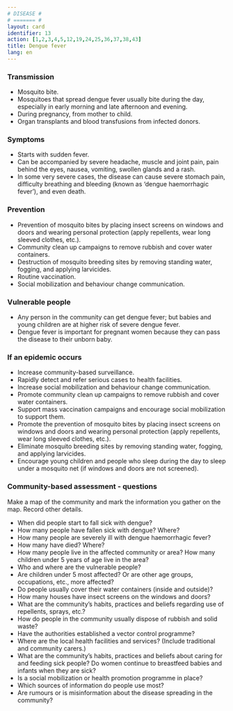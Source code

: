 ```yaml
---
# DISEASE #
# ======= #
layout: card
identifier: 13
action: [1,2,3,4,5,12,19,24,25,36,37,38,43]
title: Dengue fever
lang: en
---
```


### Transmission

- Mosquito bite. 
- Mosquitoes that spread dengue fever usually bite during the day, especially in early morning and late afternoon and evening. 
- During pregnancy, from mother to child. 
- Organ transplants and blood transfusions from infected donors.

### Symptoms

- Starts with sudden fever. 
- Can be accompanied by severe headache, muscle and joint pain, pain behind the eyes, nausea, vomiting, swollen glands and a rash. 
- In some very severe cases, the disease can cause severe stomach pain, difficulty breathing and bleeding (known as ‘dengue haemorrhagic fever’), and even death.

### Prevention

- Prevention of mosquito bites by placing insect screens on windows and doors and wearing personal protection (apply repellents, wear long sleeved clothes, etc.).
- Community clean up campaigns to remove rubbish and cover water containers.
- Destruction of mosquito breeding sites by removing standing water, fogging, and applying larvicides. 
- Routine vaccination.
- Social mobilization and behaviour change communication. 

### Vulnerable people

- Any person in the community can get dengue fever; but babies and young children are at higher risk of severe dengue fever. 
- Dengue fever is important for pregnant women because they can pass the disease to their unborn baby. 

### If an epidemic occurs

- Increase community-based surveillance. 
- Rapidly detect and refer serious cases to health facilities.
- Increase social mobilization and behaviour change communication.
- Promote community clean up campaigns to remove rubbish and cover water containers. 
- Support mass vaccination campaigns and encourage social mobilization to support them.
- Promote the prevention of mosquito bites by placing insect screens on windows and doors and wearing personal protection (apply repellents, wear long sleeved clothes, etc.). 
- Eliminate mosquito breeding sites by removing standing water, fogging, and applying larvicides. 
- Encourage young children and people who sleep during the day to sleep under a mosquito net (if windows and doors are not screened). 

### Community-based assessment - questions

Make a map of the community and mark the information you gather on the map. Record other details.
- When did people start to fall sick with dengue? 
- How many people have fallen sick with dengue? Where? 
- How many people are severely ill with dengue haemorrhagic fever? 
-	How many have died? Where? 
- How many people live in the affected community or area? How many children under 5 years of age live in the area? 
- Who and where are the vulnerable people? 
- Are children under 5 most affected? Or are other age groups, occupations, etc., more affected?
- Do people usually cover their water containers (inside and outside)? 
- How many houses have insect screens on the windows and doors? 
- What are the community’s habits, practices and beliefs regarding use of repellents, sprays, etc.? 
- How do people in the community usually dispose of rubbish and solid waste? 
- Have the authorities established a vector control programme?
- Where are the local health facilities and services? (Include traditional and community carers.) 
- What are the community’s habits, practices and beliefs about caring for and feeding sick people? Do women continue to breastfeed babies and infants when they are sick?
- Is a social mobilization or health promotion programme in place? 
- Which sources of information do people use most? 
- Are rumours or is misinformation about the disease spreading in the community? 
